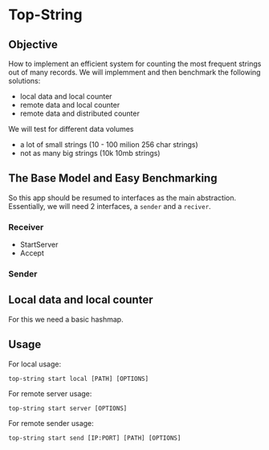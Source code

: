 # Top-String

## Objective

How to implement an efficient system for counting the most frequent strings out of many records.
We will implemment and then benchmark the following solutions:

- local data and local counter
- remote data and local counter
- remote data and distributed counter

We will test for different data volumes

- a lot of small strings (10 - 100 milion 256 char strings)
- not as many big strings (10k 10mb strings)

## The Base Model and Easy Benchmarking

So this app should be resumed to interfaces as the main abstraction.
Essentially, we will need 2 interfaces, a `sender` and a `reciver`.

### Receiver

- StartServer
- Accept

### Sender

## Local data and local counter

For this we need a basic hashmap. 


## Usage

For local usage:
```console
top-string start local [PATH] [OPTIONS]
```

For remote server usage:
```console
top-string start server [OPTIONS]
```

For remote sender usage:
```console
top-string start send [IP:PORT] [PATH] [OPTIONS]
```


